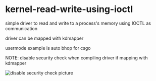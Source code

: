 # kernel-read-write-using-ioctl
simple driver to read and write to a process's memory using IOCTL as communication

driver can be mapped with kdmapper

usermode example is auto bhop for csgo

NOTE: disable security check when compiling driver if mapping with kdmapper

![disable security check picture](https://github.com/beans42/kernel-read-write-using-ioctl/blob/master/security_check.png)
